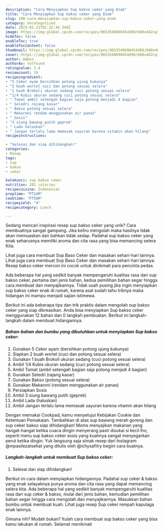 ```yaml
---
description: "Cara Menyiapkan Sup bakso ceker yang Enak"
title: "Cara Menyiapkan Sup bakso ceker yang Enak"
slug: 208-cara-menyiapkan-sup-bakso-ceker-yang-enak
category: Uncategorized
date: 2023-01-21T02:32:44.349Z
image: https://img-global.cpcdn.com/recipes/9653540698454d98/680x482cq70/sup-bakso-ceker-foto-resep-utama.jpg
hideToc: false
enableToc: true
enableTocContent: false
thumbnail: https://img-global.cpcdn.com/recipes/9653540698454d98/680x482cq70/sup-bakso-ceker-foto-resep-utama.jpg
cover: https://img-global.cpcdn.com/recipes/9653540698454d98/680x482cq70/sup-bakso-ceker-foto-resep-utama.jpg
author: Admin
authorAv: notfound
ratingvalue: 3.4
reviewcount: 19
recipeingredient:
- "5 Ceker ayam bersihkan potong ujung kukunya"
- "2 buah wortel cuci dan potong sesuai selera"
- "1 buah Brokoli ukuran sedang cuci potong sesuai selera"
- "1/4 Kubis ukuran sedang cuci potong sesuai selera"
- " Tomat ambil setengah bagian saja potong menjadi 4 bagian"
- " Seledri rajang kasar"
- " Bakso potong sesuai selera"
- " Makaroni rendam menggunakan air panas"
- " Sosis"
- "3 siung bawang putih geprek"
- " Lada haluskan"
- " Jangan terlalu lama memasak sayuran karena vitamin akan hilang"
recipeinstructions:

- "Selesai dan siap dihidangkan!"
categories:
- Resep
tags:
- sup
- bakso
- ceker

katakunci: sup bakso ceker 
nutrition: 201 calories
recipecuisine: Indonesian
preptime: "PT14M"
cooktime: "PT56M"
recipeyield: "4"
recipecategory: Lunch

---
```





Sedang mencari inspirasi resep sup bakso ceker yang unik? Cara membuatnya sangat gampang. Jika keliru mengolah maka hasilnya tidak akan memuaskan dan bahkan tidak sedap. Padahal sup bakso ceker yang enak seharusnya memiliki aroma dan cita rasa yang bisa memancing selera Kita.





Lihat juga cara membuat Sop Baso Ceker dan masakan sehari-hari lainnya. Lihat juga cara membuat Sop Baso Ceker dan masakan sehari-hari lainnya. Resep bakso ceker mercon ini cocok untuk dinikmati para pencinta pedas.

Ada beberapa hal yang sedikit banyak mempengaruhi kualitas rasa dari sup bakso ceker, pertama dari jenis bahan, kedua pemilihan bahan segar hingga cara membuat dan menyajikannya. Tidak usah pusing jika ingin menyiapkan sup bakso ceker enak di rumah, karena asal sudah tahu triknya maka hidangan ini mampu menjadi sajian istimewa.






Berikut ini ada beberapa tips dan trik praktis dalam mengolah sup bakso ceker yang siap dikreasikan. Anda bisa menyiapkan Sup bakso ceker menggunakan 12 bahan dan 0 langkah pembuatan. Berikut ini langkah-langkah dalam membuat hidangannya.

<!--inarticleads1-->

##### Bahan-bahan dan bumbu yang dibutuhkan untuk menyiapkan Sup bakso ceker:

1. Gunakan 5 Ceker ayam (bersihkan potong ujung kukunya)
1. Siapkan 2 buah wortel (cuci dan potong sesuai selera)
1. Gunakan 1 buah Brokoli ukuran sedang (cuci potong sesuai selera)
1. Ambil 1/4 Kubis ukuran sedang (cuci potong sesuai selera)
1. Ambil  Tomat (ambil setengah bagian saja potong menjadi 4 bagian)
1. Gunakan  Seledri (rajang kasar)
1. Gunakan  Bakso (potong sesuai selera)
1. Gunakan  Makaroni (rendam menggunakan air panas)
1. Persiapkan  Sosis
1. Ambil 3 siung bawang putih (geprek)
1. Ambil  Lada (haluskan)
1. Ambil  Jangan terlalu lama memasak sayuran karena vitamin akan hilang


Dengan memakai Cookpad, kamu menyetujui Kebijakan Cookie dan Ketentuan Pemakaian. Tambahkan di atas sup bawang merah goreng dan sup ceker bakso siap dihidangkan! Moms menyajikan makanan yang hangat-hangat ketika cuaca dingin menyerang pasti disukai si kecil lho, seperti menu sup bakso ceker sosis yang kuahnya sangat menyegarkan perut ketika dingin. Yuk langsung saja simak resep dari Instagram @mpasilezatsehat yang ditulis oleh @ichysafitry begini cara buatnya. 

<!--inarticleads2-->

##### Langkah-langkah untuk membuat Sup bakso ceker:


1. Selesai dan siap dihidangkan!

Berikut ini cara dalam menyiapkan hidangannya. Padahal sup ceker &amp; bakso yang enak selayaknya punya aroma dan cita rasa yang dapat memancing selera kita. Ada beberapa hal yang sedikit banyak mempengaruhi kualitas rasa dari sup ceker &amp; bakso, mulai dari jenis bahan, kemudian pemilihan bahan segar hingga cara mengolah dan menyajikannya. Masukkan bahan bumbu untuk membuat kuah. Lihat juga resep Sup ceker rempah kapulaga enak lainnya. 

Gimana nih? Mudah bukan? Itulah cara membuat sup bakso ceker yang bisa kamu lakukan di rumah. Selamat menikmati
